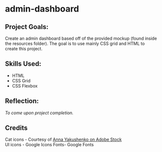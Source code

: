 # admin-dashboard
<h2>Project Goals:</h2>
<p>Create an admin dashboard based off of the provided mockup (found inside the resources folder). The goal is to use mainly CSS grid and HTML to create this project.   </p>
<h2>Skills Used:</h2>
<ul>
  <li>HTML</li>
  <li>CSS Grid</li>
  <li>CSS Flexbox</li>
</ul>

<h2>Reflection:</h2>
<em>To come upon project completion.</em>

<h2>Credits</h2>
Cat icons - Courtesy of <a href ="https://stock.adobe.com/contributor/210745861/anna-yakushenko?load_type=author&prev_url=detail" target="_blank">Anna Yakushenko on Adobe Stock </a><br />
UI icons - Google Icons
Fonts- Google Fonts
